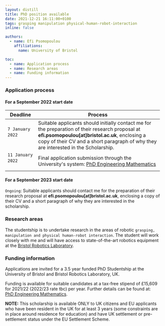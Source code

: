 ```yaml
---
layout: distill
title: PhD position available
date: 2021-12-21 16:11:00+0100
tags: grasping manipulation physical-human-robot-interaction
inline: false

authors:
  - name: Efi Psomopoulou
    affiliations:
      name: University of Bristol

toc:
  - name: Application process
  - name: Research areas
  - name: Funding information
---
```


### Application process

#### For a September 2022 start date

Deadline | Process
 --- | ---
`7 January 2022` &nbsp; &nbsp; &nbsp; &nbsp; &nbsp; &nbsp; &nbsp; &nbsp; &nbsp; &nbsp; &nbsp; &nbsp; &nbsp; &nbsp;  | Suitable applicants should initially contact me for the preparation of their research proposal at **efi.psomopoulou[at]bristol.ac.uk**, enclosing a copy of their CV and a short paragraph of why they are interested in the Scholarship. 
`11 January 2022` &nbsp; &nbsp; &nbsp; &nbsp; &nbsp; &nbsp; &nbsp; &nbsp; &nbsp; &nbsp; &nbsp; &nbsp; &nbsp;  | Final application submission through the University's system: [PhD Engineering Mathematics](http://www.bristol.ac.uk/study/postgraduate/2022/eng/phd-eng-maths/)

#### For a September 2023 start date

`Ongoing`: Suitable applicants should contact me for the preparation of their research proposal at **efi.psomopoulou[at]bristol.ac.uk**, enclosing a copy of their CV and a short paragraph of why they are interested in the scholarship. 

### Research areas

The studentship is to undertake research in the areas of robotic `grasping, manipulation and physical human-robot interaction`. The student will work closely with me and will have access to state-of-the-art robotics equipment at the [Bristol Robotics Laboratory](https://www.bristolroboticslab.com/).

### Funding information

Applications are invited for a 3.5 year funded PhD Studentship at the University of Bristol and Bristol Robotics Laboratory, UK.

Funding is available for suitable candidates at a tax-free stipend of £15,609 for 2021/22 (2022/23 rate tbc) per year. Further details can be found at: [PhD Engineering Mathematics](http://www.bristol.ac.uk/study/postgraduate/2022/eng/phd-eng-maths/).

**NOTE:**
This scholarship is available ONLY to UK citizens and EU applicants who have been resident in the UK for at least 3 years (some constraints are in place around residence for education) and have UK settlement or pre-settlement status under the EU Settlement Scheme.







